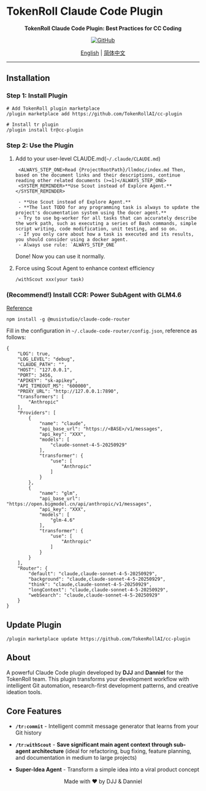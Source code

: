 # TokenRoll Claude Code Plugin

<div align="center">

**TokenRoll Claude Code Plugin: Best Practices for CC Coding**

[![GitHub](https://img.shields.io/badge/GitHub-TokenRollAI%2Fcc--plugin-blue?logo=github)](https://github.com/TokenRollAI/cc-plugin)

[English](README.md) | [简体中文](README.zh-CN.md)

</div>

---

## Installation

### Step 1: Install Plugin

```
# Add TokenRoll plugin marketplace
/plugin marketplace add https://github.com/TokenRollAI/cc-plugin

# Install tr plugin
/plugin install tr@cc-plugin
```

### Step 2: Use the Plugin

1. Add to your user-level CLAUDE.md(`~/.claude/CLAUDE.md`)

   ```
    <ALWAYS_STEP_ONE>Read {ProjectRootPath}/llmdoc/index.md Then, based on the document links and their descriptions, continue reading other related documents (>=1)</ALWAYS_STEP_ONE>
    <SYSTEM_REMINDER>**Use Scout instead of Explore Agent.**</SYSTEM_REMINDER>

    - **Use Scout instead of Explore Agent.**
    - **The last TODO for any programming task is always to update the project's documentation system using the docer agent.**
    - Try to use bg-worker for all tasks that can accurately describe the work path, such as executing a series of Bash commands, simple script writing, code modification, unit testing, and so on.
    - If you only care about how a task is executed and its results, you should consider using a docker agent.
    - Always use rule: `ALWAYS_STEP_ONE`
   ```

   Done! Now you can use it normally.

2. Force using Scout Agent to enhance context efficiency
   ```
   /withScout xxx(your task)
   ```

### (Recommend!) Install CCR: Power SubAgent with GLM4.6

[Reference](https://github.com/musistudio/claude-code-router)

```
npm install -g @musistudio/claude-code-router
```

Fill in the configuration in `~/.claude-code-router/config.json`, reference as follows:

```
{
    "LOG": true,
    "LOG_LEVEL": "debug",
    "CLAUDE_PATH": "",
    "HOST": "127.0.0.1",
    "PORT": 3456,
    "APIKEY": "sk-apikey",
    "API_TIMEOUT_MS": "600000",
    "PROXY_URL": "http://127.0.0.1:7890",
    "transformers": [
        "Anthropic"
    ],
    "Providers": [
        {
            "name": "claude",
            "api_base_url": "https://<BASE>/v1/messages",
            "api_key": "XXX",
            "models": [
                "claude-sonnet-4-5-20250929"
            ],
            "transformer": {
                "use": [
                    "Anthropic"
                ]
            }
        },
        {
            "name": "glm",
            "api_base_url": "https://open.bigmodel.cn/api/anthropic/v1/messages",
            "api_key": "XXX",
            "models": [
                "glm-4.6"
            ],
            "transformer": {
                "use": [
                    "Anthropic"
                ]
            }
        }
    ],
    "Router": {
        "default": "claude,claude-sonnet-4-5-20250929",
        "background": "claude,claude-sonnet-4-5-20250929",
        "think": "claude,claude-sonnet-4-5-20250929",
        "longContext": "claude,claude-sonnet-4-5-20250929",
        "webSearch": "claude,claude-sonnet-4-5-20250929"
    }
}
```

## Update Plugin

```
/plugin marketplace update https://github.com/TokenRollAI/cc-plugin
```

## About

A powerful Claude Code plugin developed by **DJJ** and **Danniel** for the TokenRoll team. This plugin transforms your development workflow with intelligent Git automation, research-first development patterns, and creative ideation tools.

## Core Features

- **`/tr:commit`** - Intelligent commit message generator that learns from your Git history

- **`/tr:withScout`** - **Save significant main agent context through sub-agent architecture** (ideal for refactoring, bug fixing, feature planning, and documentation in medium to large projects)

- **Super-Idea Agent** - Transform a simple idea into a viral product concept

<div align="center">

Made with ❤️ by DJJ & Danniel

</div>
